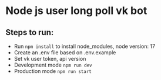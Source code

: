# Node js user long poll vk bot

## Steps to run:
- Run `npm install` to install node_modules, node version: 17
- Create an .env file based on .env.example
- Set vk user token, api version
- Development mode `npm run dev`
- Production mode `npm run start`
